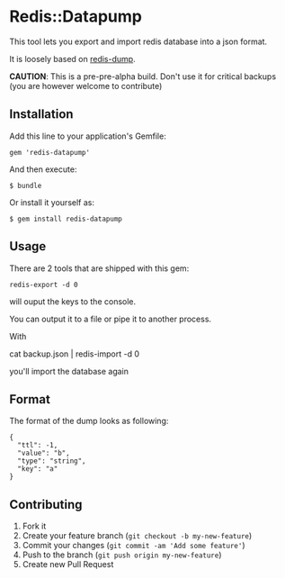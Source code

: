 # Redis::Datapump

This tool lets you export and import redis database into a json format.

It is loosely based on [redis-dump](http://github.com/delano/redis-dump).

**CAUTION**: This is a pre-pre-alpha build. Don't use it for critical backups (you are however welcome to contribute)

## Installation

Add this line to your application's Gemfile:

    gem 'redis-datapump'

And then execute:

    $ bundle

Or install it yourself as:

    $ gem install redis-datapump

## Usage

There are 2 tools that are shipped with this gem:

    redis-export -d 0

will ouput the keys to the console.

You can output it to a file or pipe it to another process.

With

  cat backup.json | redis-import -d 0

you'll import the database again


## Format

The format of the dump looks as following:

    {
      "ttl": -1,
      "value": "b",
      "type": "string",
      "key": "a"
    }

## Contributing

1. Fork it
2. Create your feature branch (`git checkout -b my-new-feature`)
3. Commit your changes (`git commit -am 'Add some feature'`)
4. Push to the branch (`git push origin my-new-feature`)
5. Create new Pull Request

